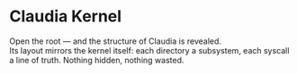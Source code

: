 # Claudia Kernel
Open the root — and the structure of Claudia is revealed.  
Its layout mirrors the kernel itself: each directory a subsystem, each syscall a line of truth. Nothing hidden, nothing wasted.

